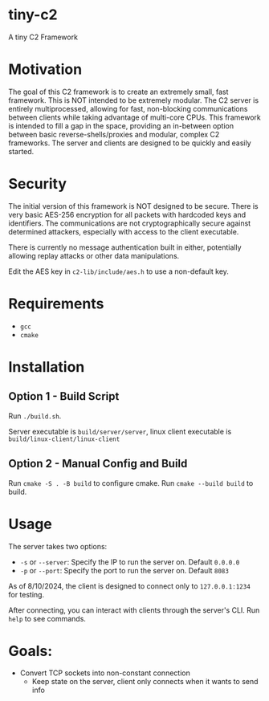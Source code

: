 # tiny-c2
A tiny C2 Framework

# Motivation

The goal of this C2 framework is to create an extremely small, fast framework. This is NOT intended to be extremely modular.
The C2 server is entirely multiprocessed, allowing for fast, non-blocking communications between clients while taking advantage of multi-core CPUs.
This framework is intended to fill a gap in the space, providing an in-between option between basic reverse-shells/proxies and modular, complex C2 frameworks.
The server and clients are designed to be quickly and easily started.


# Security

The initial version of this framework is NOT designed to be secure. There is very basic AES-256 encryption for all packets with hardcoded keys and identifiers.
The communications are not cryptographically secure against determined attackers, especially with access to the client executable.

There is currently no message authentication built in either, potentially allowing replay attacks or other data manipulations.

Edit the AES key in `c2-lib/include/aes.h` to use a non-default key.


# Requirements

- `gcc`
- `cmake`

# Installation

## Option 1 - Build Script

Run `./build.sh`.

Server executable is `build/server/server`, linux client executable is `build/linux-client/linux-client`

## Option 2 - Manual Config and Build

Run `cmake -S . -B build` to configure cmake.
Run `cmake --build build` to build.


# Usage

The server takes two options:

- `-s` or `--server`: Specify the IP to run the server on. Default `0.0.0.0`
- `-p` or `--port`: Specify the port to run the server on. Default `8083`

As of 8/10/2024, the client is designed to connect only to `127.0.0.1:1234` for testing.

After connecting, you can interact with clients through the server's CLI. Run `help` to see commands.


# Goals:

- Convert TCP sockets into non-constant connection
  - Keep state on the server, client only connects when it wants to send info